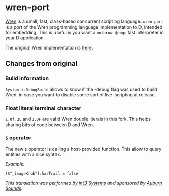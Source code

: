# wren-port

[Wren](https://wren.io/) is a small, fast, class-based concurrent scripting language.
`wren-port` is a port of the Wren programming language implementation to D, intended for embedding. This is useful is you want a `nothrow @nogc` fast interpreter in your D application.

The original Wren implementation is [here](https://github.com/wren-lang).


## Changes from original


### Build information

`System.isDebugBuild` allows to know if the -debug flag was used to build Wren, in case you want to disable some sort of live-scripting at release.

### Float literal terminal character

`1.0f`, `2L` and `2.0F` are valid Wren double literals in this fork.
This helps sharing bits of code between D and Wren.


### `$` operator

The new `$` operator is calling a host-provided function.
This allow to query entities with a nice syntax.

_Example:_
```wren
($"_imageKnob").hasTrail = false
```



_This translation was performed by [int3 Systems](https://0xcc.pw/) and sponsored by [Auburn Sounds](https://www.auburnsounds.com)._